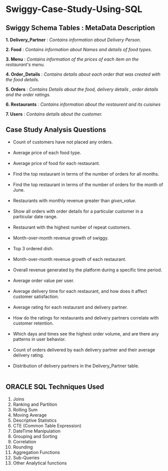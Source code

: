# Swiggy-Case-Study-Using-SQL

## Swiggy Schema Tables : MetaData Description

<b>1. Delivery_Partner</b> :  <i>Contains information about Delivery Person.</i><br>

<b>2. Food</b> : <i>Contains information about Names and details of food types.</i><br>

<b>3. Menu</b> : <i>Contains information of the prices of each item on the restaurant's menu.</i><br>

<b>4. Order_Details</b> : <i>Contains details about each order that was created with the food details.</i><br> 

<b>5. Orders</b> : <i>Contains Details about the food, delivery details , order details and the order ratings.</i><br>

<b>6. Restaurants</b> : <i>Contains information about the restaurent and its cuisines</i><br>

<b>7. Users</b> : <i>Contains details about the customer.</i><br>

## Case Study Analysis Questions
<ul>
<li> Count of customers have not placed any orders. </li><br>
<li> Average price of each food type.  </li><br>
<li> Average price of food for each restaurant.  </li><br>
<li> Find the top restaurant in terms of the number of orders for all months.  </li><br>
<li> Find the top restaurant in terms of the number of orders for the month of June.  </li><br>
<li> Restaurants with monthly revenue greater than <i>given_value</i>.  </li><br>
<li> Show all orders with order details for a particular customer in a particular date range.  </li><br>
<li> Restaurant with the highest number of repeat customers.  </li><br>
<li> Month-over-month revenue growth of swiggy.  </li><br>
<li> Top 3 ordered dish.  </li><br>
<li> Month-over-month revenue growth of each restaurant.  </li><br>
<li> Overall revenue generated by the platform during a specific time period.  </li><br>
<li> Average order value per user.  </li><br>
<li> Average delivery time for each restaurant, and how does it affect customer satisfaction.  </li><br>
<li> Average rating for each restaurant and delivery partner.  </li><br>
<li> How do the ratings for restaurants and delivery partners correlate with customer retention.  </li><br>
<li> Which days and times see the highest order volume, and are there any patterns in user behavior.  </li><br>
<li> Count of orders delivered by each delivery partner and their average delivery rating.  </li><br>
<li> Distribution of delivery partners in the Delivery_Partner table. </li><br>
</ul>

## ORACLE SQL Techniques Used
1. Joins<br>
2. Ranking and Partition<br>
3. Rolling Sum<br>
4. Moving Average<br>
5. Descriptive Statistics<br>
6. CTE (Common Table Expression)<br>
7. DateTime Manipulation<br>
8. Grouping and Sorting<br>
9. Correlation<br>
10. Rounding<br>
11. Aggregation Functions<br>
12. Sub-Queries<br>
13. Other Analytical functions





